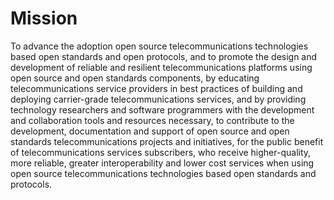 # Mission

To advance the adoption open source telecommunications technologies based open standards and open protocols, and to promote the design and development of reliable and resilient telecommunications platforms using open source and open standards components, by educating telecommunications service providers in best practices of building and deploying carrier-grade telecommunications services, and by providing technology researchers and software programmers with the development and collaboration tools and resources necessary, to contribute to the development, documentation and support of open source and open standards telecommunications projects and initiatives, for the public benefit of telecommunications services subscribers, who receive higher-quality, more reliable, greater interoperability and lower cost services when using open source telecommunications technologies based open standards and protocols.
